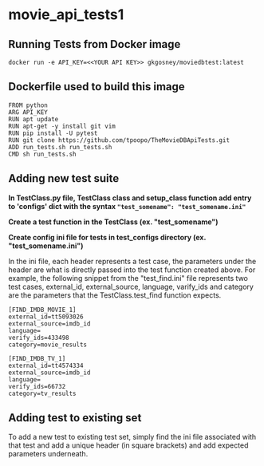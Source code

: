 movie_api_tests1
======================

Running Tests from Docker image
----------
`docker run -e API_KEY=<<YOUR API KEY>> gkgosney/moviedbtest:latest`

Dockerfile used to build this image
----------
```
FROM python
ARG API_KEY
RUN apt update
RUN apt-get -y install git vim
RUN pip install -U pytest
RUN git clone https://github.com/tpoopo/TheMovieDBApiTests.git
ADD run_tests.sh run_tests.sh
CMD sh run_tests.sh
```
  
## Adding new test suite  
**In TestClass.py file, TestClass class and setup_class function add entry to 'configs' dict with the syntax `"test_somename": "test_somename.ini"`**

**Create a test function in the TestClass (ex. "test_somename")**

**Create config ini file for tests in test_configs directory (ex. "test_somename.ini")**

In the ini file, each header represents a test case, the parameters under the header are what is directly passed into the test function created above.  For example, the following snippet from the "test_find.ini" file represents two test cases, external_id, external_source, language, varify_ids and category are the parameters that the TestClass.test_find function expects.
```
[FIND_IMDB_MOVIE_1]
external_id=tt5093026
external_source=imdb_id
language=
verify_ids=433498
category=movie_results

[FIND_IMDB_TV_1]
external_id=tt4574334
external_source=imdb_id
language=
verify_ids=66732
category=tv_results
```

## Adding test to existing set

To add a new test to existing test set, simply find the ini file associated with that test and add a unique header (in square brackets) and add expected parameters underneath. 

